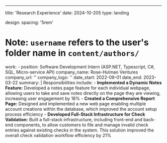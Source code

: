 ---
title: 'Research Experience'
date: 2024-10-205
type: landing

design:
  spacing: '5rem'

# Note: `username` refers to the user's folder name in `content/authors/`

work:
    - position: Software Development Intern (ASP.NET, Typescript, C#, SQL, Micro-service API)
        company_name: Rose-Hulman Ventures
        company_url: ''
        company_logo: ''
        date_start: 2022-09-01
        date_end: 2023-03-22
        summary: |
        Responsibilities include:
        - **Implemented a Dynamic Notes Feature:** Developed a notes page feature for each individual webpage, allowing users to take and save notes directly on the page they are viewing, increasing user engagement by 18\%
        - **Created a Comprehensive Report Page:** Designed and implemented a new web page enabling multiple account creations within the database, which improved the account setup process efficiency
        - **Developed Full-Stack Infrastructure for Check Validation:** Built a full-stack infrastructure, including front-end and back-end components, to allow customers to file and manage invalid check entries against existing checks in the system. This solution improved the overall check validation workflow efficiency by 21\%